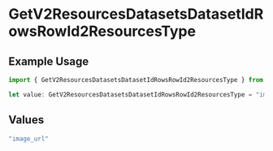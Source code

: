 # GetV2ResourcesDatasetsDatasetIdRowsRowId2ResourcesType

## Example Usage

```typescript
import { GetV2ResourcesDatasetsDatasetIdRowsRowId2ResourcesType } from "orq-node-client/models/operations";

let value: GetV2ResourcesDatasetsDatasetIdRowsRowId2ResourcesType = "image_url";
```

## Values

```typescript
"image_url"
```